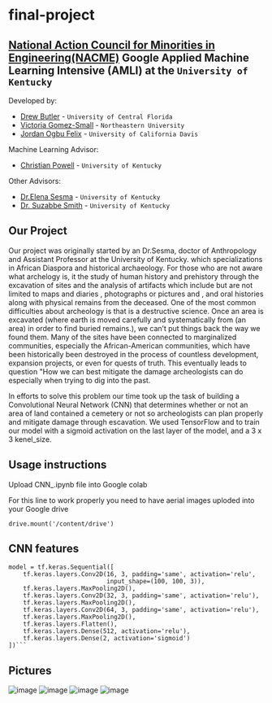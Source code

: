 <!--
Name of your teams' final project
-->
# final-project
## [National Action Council for Minorities in Engineering(NACME)](https://www.nacme.org) Google Applied Machine Learning Intensive (AMLI) at the `University of Kentucky`

<!--
List all of the members who developed the project and
link to each members respective GitHub profile
-->
Developed by: 
- [Drew Butler](https://github.com/drewbutler) - `University of Central Florida`
- [Victoria Gomez-Small](https://github.com/Via104) - `Northeastern University` 
- [Jordan Ogbu Felix](https://github.com/JordanOgbuFelix) - `University of California Davis`

Machine Learning Advisor:
- [Christian Powell](http://github.com/cdpowell) - `University of Kentucky`

Other Advisors:
- [Dr.Elena Sesma](https://anthropology.as.uky.edu/users/ese230) - `University of Kentucky`
- [Dr. Suzabbe Smith](https://www.engr.uky.edu/directory/smith-suzanne) - `University of Kentucky`

## Our Project

Our project was originally started by an Dr.Sesma, doctor of Anthropology  and  Assistant Professor at the University of Kentucky. which specializations in African Diaspora and historical archaeology. For those who are not aware what archelogy is, it the study of human history and prehistory through the excavation of sites and the analysis of artifacts which include but are not limited to  maps and diaries , photographs or pictures and , and oral histories along  with physical remains from the deceased. One of the most common difficulties about archeology is that is  a destructive science. Once an  area is excavated  (where earth is moved  carefully and systematically from (an area) in order to find buried remains.), we can’t put things back the way we found them. Many of the  sites have been connected to marginalized communities, especially the African-American communities, which have been historically been destroyed in the process of countless development, expansion projects, or even for quests of truth. This eventually leads to question  "How  we can best mitigate the damage archeologists can do especially when trying to dig into the past.

In efforts to solve this problem our time took up the task of  building  a Convolutional Neural Network (CNN) that determines whether or not an area of land contained a cemetery or not so archeologists can plan properly and mitigate damage through escavation. We used TensorFlow and to train our model with a sigmoid activation on the last layer of the model, and a 3 x 3 kenel_size. 


## Usage instructions
Upload CNN_.ipynb file into Google colab

For this line to work properly you need to have aerial images uploded into your Google drive 
```
drive.mount('/content/drive')
```


## CNN features

```
model = tf.keras.Sequential([
    tf.keras.layers.Conv2D(16, 3, padding='same', activation='relu',
                           input_shape=(100, 100, 3)),
    tf.keras.layers.MaxPooling2D(),
    tf.keras.layers.Conv2D(32, 3, padding='same', activation='relu'),
    tf.keras.layers.MaxPooling2D(),
    tf.keras.layers.Conv2D(64, 3, padding='same', activation='relu'),
    tf.keras.layers.MaxPooling2D(),
    tf.keras.layers.Flatten(),
    tf.keras.layers.Dense(512, activation='relu'),
    tf.keras.layers.Dense(2, activation='sigmoid')
])```
```
## Pictures 
![image](https://user-images.githubusercontent.com/85504234/128245403-c96a3a25-3e8e-44c3-bd93-d5cb93bfc191.png)             ![image](https://user-images.githubusercontent.com/85504234/128245615-cd516118-32a6-4cbd-a03d-1e51faa1a029.png)      ![image](https://user-images.githubusercontent.com/85504234/128246305-da7b3e9b-d655-4ba4-b52d-677110a02ad1.png)    ![image](https://user-images.githubusercontent.com/85504234/128261489-badd28f0-dca3-46c6-a73b-a86bd1027fa5.png)




